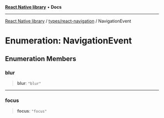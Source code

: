 [**React Native library**](../../../index.md) • **Docs**

***

[React Native library](../../../modules.md) / [types/react-navigation](../index.md) / NavigationEvent

# Enumeration: NavigationEvent

## Enumeration Members

### blur

> **blur**: `"blur"`

***

### focus

> **focus**: `"focus"`
